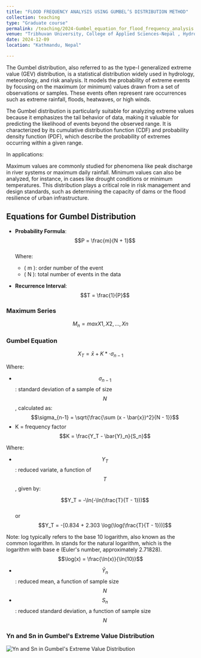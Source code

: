 ```yaml
---
title: "FLOOD FREQUENCY ANALYSIS USING GUMBEL’S DISTRIBUTION METHOD"
collection: teaching
type: "Graduate course"
permalink: /teaching/2024-Gumbel_equation_for_flood_frequency_analysis
venue: "Tribhuvan University, College of Applied Sciences-Nepal , Hydrology Department"
date: 2024-12-09
location: "Kathmandu, Nepal"

---
```



The Gumbel distribution, also referred to as the type-I generalized extreme value (GEV) distribution, is a statistical distribution widely used in hydrology, meteorology, and risk analysis. It models the probability of extreme events by focusing on the maximum (or minimum) values drawn from a set of observations or samples. These events often represent rare occurrences such as extreme rainfall, floods, heatwaves, or high winds.

The Gumbel distribution is particularly suitable for analyzing extreme values because it emphasizes the tail behavior of data, making it valuable for predicting the likelihood of events beyond the observed range. It is characterized by its cumulative distribution function (CDF) and probability density function (PDF), which describe the probability of extremes occurring within a given range.

In applications:

Maximum values are commonly studied for phenomena like peak discharge in river systems or maximum daily rainfall.
Minimum values can also be analyzed, for instance, in cases like drought conditions or minimum temperatures.
This distribution plays a critical role in risk management and design standards, such as determining the capacity of dams or the flood resilience of urban infrastructure.

## Equations for Gumbel Distribution

- **Probability Formula**:  
   $$P = \frac{m}{N + 1}$$  
   Where:

  - \( m \): order number of the event  
  - \( N \): total number of events in the data  

- **Recurrence Interval**:  
   $$T = \frac{1}{P}$$  

### Maximum Series

$$M_n = max{X1, X2, ..., Xn}$$

### Gumbel Equation

$$X_T = \bar{x} + K * \cdot \sigma_{n-1}$$

Where:

- $$\sigma_{n-1}$$: standard deviation of a sample of size $$N$$, calculated as:  
     $$\sigma_{n-1} = \sqrt{\frac{\sum (x - \bar{x})^2}{N - 1}}$$
- K = frequency factor  
  $$K = \frac{Y_T - \bar{Y}_n}{S_n}$$

Where:

- $$Y_T$$: reduced variate, a function of $$T$$, given by:

     $$Y_T = -\ln(-\ln(\frac{T}{T - 1}))$$  
     or  
     $$Y_T = -[0.834 + 2.303 \log(\log(\frac{T}{T - 1}))]$$

Note:
log typically refers to the base 10 logarithm, also known as the common logarithm. ln stands for the natural logarithm, which is the logarithm with base e (Euler's number, approximately 2.71828). $$\log(x) = \frac{\ln(x)}{\ln(10)}$$

- $$\bar{Y}_n$$: reduced mean, a function of sample size $$N$$
- $$S_n$$: reduced standard deviation, a function of sample size $$N$$

### Yn and Sn in Gumbel's Extreme Value Distribution

![Yn and Sn in Gumbel's Extreme Value Distribution](https://workbishwa.github.io/imBishwa/images/Yn_Sn_value_for_gumbel_distribution.png)
